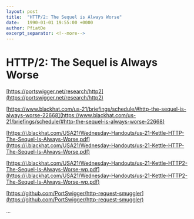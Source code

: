 ```yaml
---
layout: post
title:  "HTTP/2: The Sequel is Always Worse"
date:   1990-01-01 19:55:00 +0000
author: PfiatDe
excerpt_separator: <!--more-->
---
```


# HTTP/2: The Sequel is Always Worse

[https://portswigger.net/research/http2](https://portswigger.net/research/http2)

[https://www.blackhat.com/us-21/briefings/schedule/#http-the-sequel-is-always-worse-22668](https://www.blackhat.com/us-21/briefings/schedule/#http-the-sequel-is-always-worse-22668)

[https://i.blackhat.com/USA21/Wednesday-Handouts/us-21-Kettle-HTTP-The-Sequel-Is-Always-Worse.pdf](https://i.blackhat.com/USA21/Wednesday-Handouts/us-21-Kettle-HTTP-The-Sequel-Is-Always-Worse.pdf)

[https://i.blackhat.com/USA21/Wednesday-Handouts/us-21-Kettle-HTTP2-The-Sequel-Is-Always-Worse-wp.pdf](https://i.blackhat.com/USA21/Wednesday-Handouts/us-21-Kettle-HTTP2-The-Sequel-Is-Always-Worse-wp.pdf)

[https://github.com/PortSwigger/http-request-smuggler](https://github.com/PortSwigger/http-request-smuggler)

...
<!--more-->
